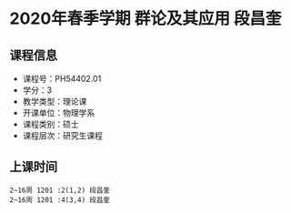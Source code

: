 # 2020年春季学期 群论及其应用 段昌奎






## 课程信息

- 课程号：PH54402.01
- 学分：3
- 教学类型：理论课
- 开课单位：物理学系
- 课程类别：硕士
- 课程层次：研究生课程

## 上课时间

```
2~16周 1201 :2(1,2) 段昌奎
2~16周 1201 :4(3,4) 段昌奎
```

